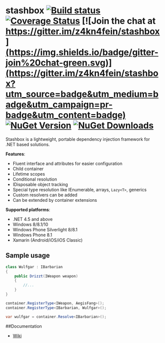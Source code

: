 # stashbox [![Build status](https://ci.appveyor.com/api/projects/status/0849ee6awjyxohei/branch/master?svg=true)](https://ci.appveyor.com/project/pcsajtai/stashbox/branch/master) [![Coverage Status](https://coveralls.io/repos/z4kn4fein/stashbox/badge.svg?branch=master&service=github)](https://coveralls.io/github/z4kn4fein/stashbox?branch=master) [![Join the chat at https://gitter.im/z4kn4fein/stashbox](https://img.shields.io/badge/gitter-join%20chat-green.svg)](https://gitter.im/z4kn4fein/stashbox?utm_source=badge&utm_medium=badge&utm_campaign=pr-badge&utm_content=badge) [![NuGet Version](http://img.shields.io/nuget/v/Stashbox.svg?style=flat)](https://www.nuget.org/packages/Stashbox/) [![NuGet Downloads](http://img.shields.io/nuget/dt/Stashbox.svg?style=flat)](https://www.nuget.org/packages/Stashbox/)
Stashbox is a lightweight, portable dependency injection framework for .NET based solutions.

**Features**:

 - Fluent interface and attributes for easier configuration
 - Child container
 - Lifetime scopes
 - Conditional resolution
 - IDisposable object tracking
 - Special type resolution like IEnumerable, arrays, `Lazy<T>`, generics
 - Custom resolvers can be added
 - Can be extended by container extensions

**Supported platforms**:

 - .NET 4.5 and above
 - Windows 8/8.1/10
 - Windows Phone Silverlight 8/8.1
 - Windows Phone 8.1
 - Xamarin (Android/iOS/iOS Classic)

## Sample usage
```c#
class Wulfgar : IBarbarian
{
    public Drizzt(IWeapon weapon)
    {
        //...
    }
}

container.RegisterType<IWeapon, AegisFang>();
container.RegisterType<IBarbarian, Wulfgar>();

var wulfgar = container.Resolve<IBarbarian>();
```
##Documentation
 - [Wiki](https://github.com/z4kn4fein/stashbox/wiki)